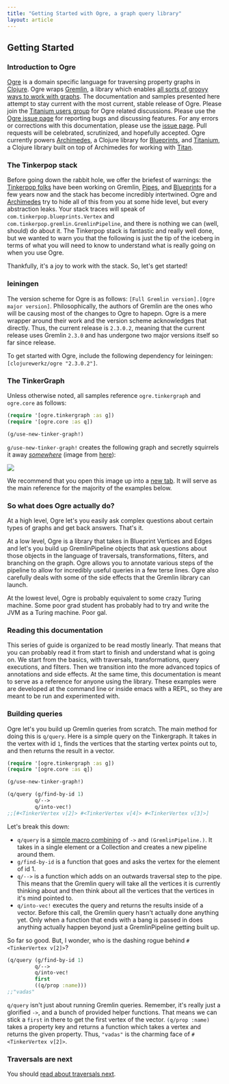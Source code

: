 ```yaml
---
title: "Getting Started with Ogre, a graph query library"
layout: article
---
```



## Getting Started 

### Introduction to Ogre

[Ogre](http://github.com/clojurewerkz/ogre) is a domain specific
language for traversing property graphs in
[Clojure](http://clojure.org/). Ogre wraps
[Gremlin](https://github.com/tinkerpop/gremlin/wiki), a library which
enables
[all sorts of groovy ways to work with graphs](http://gremlindocs.com/).
The documentation and samples presented here attempt to stay current
with the most current, stable release of Ogre. Please join the
[Titanium users group](https://groups.google.com/forum/#!forum/clojure-titanium)
for Ogre related discussions. Please use the
[Ogre issue page](https://github.com/clojurewerkz/ogre/issues) for
reporting bugs and discussing features. For any errors or corrections
with this documentation, please use the
[issue page](https://github.com/clojurewerkz/ogre.docs). Pull requests
will be celebrated, scrutinized, and hopefully accepted. Ogre
currently powers
[Archimedes](https://github.com/clojurewerkz/archimedes), a Clojure
library for
[Blueprints](https://github.com/tinkerpop/blueprints/wiki), and
[Titanium](https://github.com/clojurewerkz/titanium), a Clojure
library built on top of Archimedes for working with
[Titan](http://thinkaurelius.github.com/titan/).

### The Tinkerpop stack

Before going down the rabbit hole, we offer the briefest of warnings:
the [Tinkerpop folks](https://github.com/tinkerpop?tab=members) have
been working on Gremlin,
[Pipes](https://github.com/tinkerpop/pipes/wiki), and
[Blueprints](https://github.com/tinkerpop/blueprints/wiki) for a few
years now and the stack has become incredibly intertwined. Ogre and
[Archimedes](https://github.com/clojurewerkz/archimedes) try to hide
all of this from you at some hide level, but every abstraction leaks.
Your stack traces will speak of `com.tinkerpop.blueprints.Vertex` and
`com.tinkerpop.gremlin.GremlinPipeline`, and there is nothing we can
(well, should) do about it. The Tinkerpop stack is fantastic and
really well done, but we wanted to warn you that the following is just
the tip of the iceberg in terms of what you will need to know to
understand what is really going on when you use Ogre.

Thankfully, it's a joy to work with the stack. So, let's get started!

### leiningen

The version scheme for Ogre is as follows:
`[Full Gremlin version].[Ogre major version]`. Philosophically, the
authors of Gremlin are the ones who will be causing most of the
changes to Ogre to hapepn. Ogre is a mere wrapper around their work
and the version scheme acknowledges that directly. Thus, the current
release is `2.3.0.2`, meaning that the current release uses Gremlin
`2.3.0` and has undergone two major versions itself so far since
release.

To get started with Ogre, include the following dependency for
leiningen: `[clojurewerkz/ogre "2.3.0.2"]`.

### The TinkerGraph

Unless otherwise noted, all samples reference `ogre.tinkergraph` and
`ogre.core` as follows:

```clojure 
(require '[ogre.tinkergraph :as g]) 
(require '[ogre.core :as q]) 

(g/use-new-tinker-graph!)
```

`g/use-new-tinker-graph!` creates the following graph and secretly
squirrels it away
[_somewhere_](https://github.com/clojurewerkz/ogre/blob/master/src/ogre/tinkergraph.clj#L10)
(image from
[here](http://github.com/tinkerpop/blueprints/wiki/Property-Graph-Model)):

<img src="https://github.com/tinkerpop/blueprints/raw/master/doc/images/graph-example-1.jpg"></img>

We recommend that you open this image up into a
[new tab](https://github.com/tinkerpop/blueprints/raw/master/doc/images/graph-example-1.jpg).
It will serve as the main reference for the majority of the examples below. 

### So what does Ogre actually do? 

At a high level, Ogre let's you easily ask complex questions about
certain types of graphs and get back answers. That's it.

At a low level, Ogre is a library that takes in Blueprint Vertices and
Edges and let's you build up GremlinPipeline objects that ask
questions about those objects in the language of traversals,
transformations, filters, and branching on the graph. Ogre allows you
to annotate various steps of the pipeline to allow for incredibly
useful queries in a few terse lines. Ogre also carefully deals with some of
the side effects that the Gremlin library can launch. 

At the lowest level, Ogre is probably equivalent to some crazy Turing
machine. Some poor grad student has probably had to try and write the
JVM as a Turing machine. Poor gal.

### Reading this documentation

This series of guide is organized to be read mostly linearly. That
means that you can probably read it from start to finish and
understand what is going on. We start from the basics, with
traversals, transformations, query executions, and filters. Then we
transition into the more advanced topics of annotations and side
effects. At the same time, this documentation is meant to serve as a
reference for anyone using the library. These examples were are
developed at the command line or inside emacs with a REPL, so they are
meant to be run and experimented with.


### Building queries 

Ogre let's you build up Gremlin queries from scratch. The main method
for doing this is `q/query`. Here is a simple query on the
Tinkergraph. It takes in the vertex with id `1`, finds the vertices
that the starting vertex points out to, and then returns the result in
a vector.

``` clojure
(require '[ogre.tinkergraph :as g]) 
(require '[ogre.core :as q]) 

(g/use-new-tinker-graph!)

(q/query (g/find-by-id 1)
         q/-->
         q/into-vec!)
;;[#<TinkerVertex v[2]> #<TinkerVertex v[4]> #<TinkerVertex v[3]>]
```

Let's break this down: 

* `q/query` is a
  [simple macro combining](https://github.com/clojurewerkz/ogre/blob/master/src/ogre/util.clj#L13)
  of `->` and `(GremlinPipeline.)`. It takes in a single element or a
  Collection and creates a new pipeline around them.
* `g/find-by-id` is a function that goes and asks the vertex for the
  element of id 1. 
* `q/-->` is a function which adds on an outwards traversal step to
  the pipe. This means that the Gremlin query will take all the
  vertices it is currently thinking about and then think about all the
  vertices that the vertices in it's mind pointed to.
* `q/into-vec!` executes the query and returns the results inside of a
  vector. Before this call, the Gremlin query hasn't actually done
  anything yet. Only when a function that ends with a bang is passed
  in does anything actually happen beyond just a GremlinPipeline
  getting built up. 

So far so good. But, I wonder, who is the dashing rogue behind
`#<TinkerVertex v[2]>`?

``` clojure
(q/query (g/find-by-id 1)
         q/-->
         q/into-vec!
         first
         ((q/prop :name)))
;;"vadas"
```

`q/query` isn't just about running Gremlin queries. Remember, it's
really just a glorified `->`, and a bunch of provided helper
functions. That means we can stick a `first` in there to get the first
vertex of the vector. `(q/prop :name)` takes a property key and
returns a function which takes a vertex and returns the given
property. Thus, `"vadas"` is the charming face of `#<TinkerVertex
v[2]>`.

### Traversals are next

You should [read about traversals next](/articles/traversals.html). 
